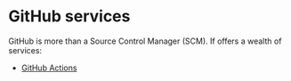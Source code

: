 # GitHub services

GitHub is more than a Source Control Manager (SCM). If offers a wealth of services:

- [GitHub Actions](actions/README.md)